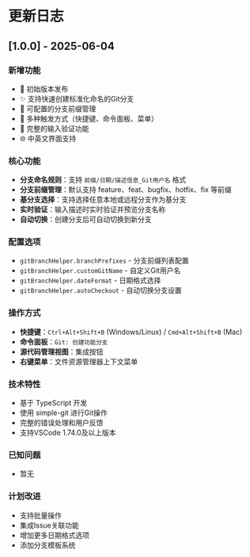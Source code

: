# 更新日志

## [1.0.0] - 2025-06-04

### 新增功能
- 🎉 初始版本发布
- ✨ 支持快速创建标准化命名的Git分支
- 🔧 可配置的分支前缀管理
- 🎯 多种触发方式（快捷键、命令面板、菜单）
- 📝 完整的输入验证功能
- 🌐 中英文界面支持

### 核心功能
- **分支命名规则**：支持 `前缀/日期/描述信息_Git用户名` 格式
- **分支前缀管理**：默认支持 feature、feat、bugfix、hotfix、fix 等前缀
- **基分支选择**：支持选择任意本地或远程分支作为基分支
- **实时验证**：输入描述时实时验证并预览分支名称
- **自动切换**：创建分支后可自动切换到新分支

### 配置选项
- `gitBranchHelper.branchPrefixes` - 分支前缀列表配置
- `gitBranchHelper.customGitName` - 自定义Git用户名
- `gitBranchHelper.dateFormat` - 日期格式选择
- `gitBranchHelper.autoCheckout` - 自动切换分支设置

### 操作方式
- **快捷键**：`Ctrl+Alt+Shift+B` (Windows/Linux) / `Cmd+Alt+Shift+B` (Mac)
- **命令面板**：`Git: 创建功能分支`
- **源代码管理视图**：集成按钮
- **右键菜单**：文件资源管理器上下文菜单

### 技术特性
- 基于 TypeScript 开发
- 使用 simple-git 进行Git操作
- 完整的错误处理和用户反馈
- 支持VSCode 1.74.0及以上版本

### 已知问题
- 暂无

### 计划改进
- 支持批量操作
- 集成Issue关联功能
- 增加更多日期格式选项
- 添加分支模板系统 